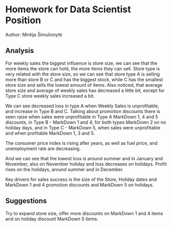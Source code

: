 # Homework for Data Scientist Position
Author: Mintija Šimulionytė

## Analysis

For weekly sales the biggest influence is store size, we can see that the more items the store can hold, the more items they can sell.
Store type is very related with the store size, so we can see that store type A is selling more than store B or C and has the biggest stock, while C has the smallest store size and sells the lowest amount of items.
Also noticed, that average store size and average of weekly sales has decreased a little bit, except for Type C store weekly sales increased a bit.

We can see decreased loss in type A when Weekly Sales is unprofitable, and increase in Type B and C.
Talking about promotion discounts there is seen raise when sales were unprofitable in Type A MarkDown 1, 4 and 5 discounts, in Type B - MarkDown 1 and 4, for both types MarkDown 2 on no holiday days, and in Type C - MarkDown 5, when sales were unprofitable and when profitable MarkDown 1, 3 and 5. 

The consumer price index is rising after years, as well as fuel price, and unemployment rate are decreasing.

And we can see that the lowest loss is around summer and in January and November, also on November holiday and loss decreases on holidays.
Profit rises on the holidays, around summer and in December.

Key drivers for sales success is the size of the Store, Holiday dates and MarkDown 1 and 4 promotion discounts and MarkDown 5 on holidays.

## Suggestions
Try to expand store size, offer more discounts on MarkDown 1 and 4 items and on holiday discount MarkDown 5 items.
